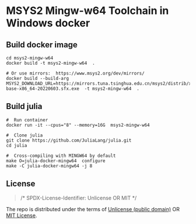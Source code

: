 # MSYS2 Mingw-w64 Toolchain in Windows docker

## Build docker image

```pwsh
cd msys2-mingw-w64
docker build -t msys2-mingw-w64  .

# Or use mirrors:  https://www.msys2.org/dev/mirrors/
docker build --build-arg MSYS2_DOWNLOAD_URL=https://mirrors.tuna.tsinghua.edu.cn/msys2/distrib/x86_64/msys2-base-x86_64-20220603.sfx.exe  -t msys2-mingw-w64  .
```


## Build julia

```pwsh
#  Run container
docker run -it --cpus="8" --memory=16G  msys2-mingw-w64

#  Clone julia
git clone https://github.com/JuliaLang/julia.git
cd julia

#  Cross-compiling with MINGW64 by default
make O=julia-docker-mingw64  configure
make -C julia-docker-mingw64 -j 8
```


## License

> /* SPDX-License-Identifier: Unlicense OR MIT */

The repo is distributed under the terms of [Unlicense (public domain)](LICENSE) OR [MIT License](LICENSE.MIT).
